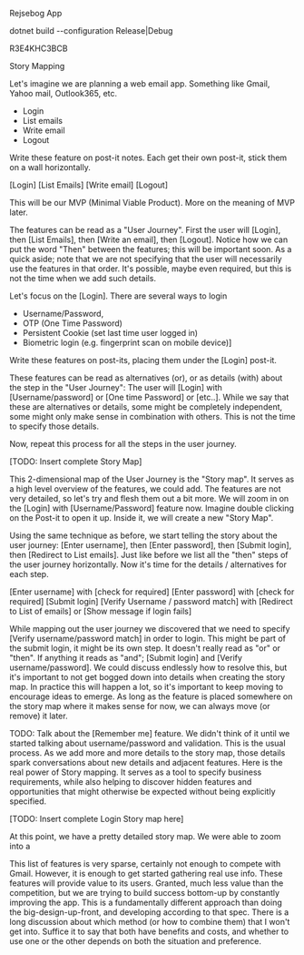 Rejsebog App

dotnet build --configuration Release|Debug

R3E4KHC3BCB

Story Mapping

Let's imagine we are planning a web email app. Something like Gmail, Yahoo mail, Outlook365, etc.

* Login
* List emails
* Write email
* Logout

Write these feature on post-it notes. Each get their own post-it, stick them on a wall horizontally.

[Login] [List Emails] [Write email] [Logout]

This will be our MVP (Minimal Viable Product). More on the meaning of MVP later.

The features can be read as a "User Journey". First the user will [Login], then [List Emails], then [Write an email], then [Logout]. Notice how we can put the word "Then" between the features; this will be important soon. As a quick aside; note that we are not specifying that the user will necessarily use the features in that order. It's possible, maybe even required, but this is not the time when we add such details.

Let's focus on the [Login]. There are several ways to login

* Username/Password, 
* OTP (One Time Password)
* Persistent Cookie (set last time user logged in)
* Biometric login (e.g. fingerprint scan on mobile device)]

Write these features on post-its, placing them under the [Login] post-it.

These features can be read as alternatives (or), or as details (with) about the step in the "User Journey": 
  The user will [Login] with [Username/password] or [One time Password] or [etc..]. 
While we say that these are alternatives or details, some might be completely independent, some might only make sense in combination with others. This is not the time to specify those details.

Now, repeat this process for all the steps in the user journey. 

[TODO: Insert complete Story Map]

This 2-dimensional map of the User Journey is the "Story map". It serves as a high level overview of the features, we could add. The features are not very detailed, so let's try and flesh them out a bit more. We will zoom in on the [Login] with [Username/Password] feature now. Imagine double clicking on the Post-it to open it up. Inside it, we will create a new "Story Map".

Using the same technique as before, we start telling the story about the user journey: [Enter username], then [Enter password], then [Submit login], then [Redirect to List emails]. Just like before we list all the "then" steps of the user journey horizontally. Now it's time for the details / alternatives for each step.

[Enter username] with [check for required]
[Enter password] with [check for required]
[Submit login]
[Verify Username / password match] with [Redirect to List of emails] or [Show message if login fails]

While mapping out the user journey we discovered that we need to specify [Verify username/password match] in order to login. This might be part of the submit login, it might be its own step. It doesn't really read as "or" or "then". If anything it reads as "and"; [Submit login] and [Verify username/password]. We could discuss endlessly how to resolve this, but it's important to not get bogged down into details when creating the story map. In practice this will happen a lot, so it's important to keep moving to encourage ideas to emerge. As long as the feature is placed somewhere on the story map where it makes sense for now, we can always move (or remove) it later.

TODO: Talk about the [Remember me] feature. We didn't think of it until we started talking about username/password and validation. This is the usual process. As we add more and more details to the story map, those details spark conversations about new details and adjacent features. Here is the real power of Story mapping. It serves as a tool to specify business requirements, while also helping to discover hidden features and opportunities that might otherwise be expected without being explicitly specified.

[TODO: Insert complete Login Story map here]

At this point, we have a pretty detailed story map. We were able to zoom into a 



This list of features is very sparse, certainly not enough to compete with Gmail. However, it is enough to get started gathering real use info. These features will provide value to its users. Granted, much less value than the competition, but we are trying to build success bottom-up by constantly improving the app. This is a fundamentally different approach than doing the big-design-up-front, and developing according to that spec. There is a long discussion about which method (or how to combine them) that I won't get into. Suffice it to say that both have benefits and costs, and whether to use one or the other depends on both the situation and preference.



